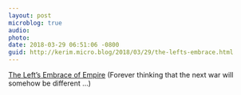 ```yaml
---
layout: post
microblog: true
audio: 
photo: 
date: 2018-03-29 06:51:06 -0800
guid: http://kerim.micro.blog/2018/03/29/the-lefts-embrace.html
---
```

[The Left’s Embrace of Empire](https://www.thenation.com/article/the-lefts-embrace-of-empire/) (Forever thinking that the next war will somehow be different …)
